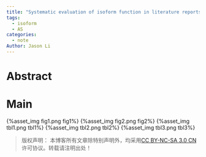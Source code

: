 ```yaml
---
title: "Systematic evaluation of isoform function in literature reports of alternative splicing"
tags:
  - isoform
  - AS
categories:
  - note
Author: Jason Li
---
```


<script type="text/x-mathjax-config">
MathJax.Hub.Config({
  TeX: { equationNumbers: { autoNumber: "AMS" } }
});
</script>

# Abstract


<!--more-->

# Main

{%asset_img fig1.png fig1%}
{%asset_img fig2.png fig2%}
{%asset_img tbl1.png tbl1%}
{%asset_img tbl2.png tbl2%}
{%asset_img tbl3.png tbl3%}









>版权声明： 本博客所有文章除特别声明外，均采用[CC BY-NC-SA 3.0 CN](https://creativecommons.org/licenses/by-nc-sa/3.0/cn/deed.zh)许可协议。转载请注明出处！
